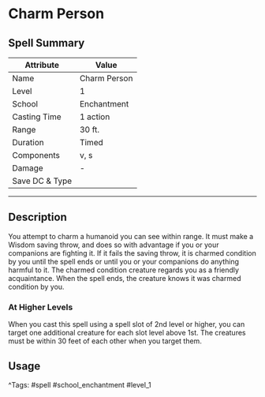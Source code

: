 # Charm Person

## Spell Summary

| Attribute        | Value                  |
|------------------|------------------------|
| Name             | Charm Person                 |
| Level            | 1                |
| School           | Enchantment          |
| Casting Time     | 1 action              |
| Range            | 30 ft.            |
| Duration         | Timed             |
| Components       | v, s             |
| Damage           | -               |
| Save DC & Type   |              |

---

## Description

You attempt to charm a humanoid you can see within range. It must make a Wisdom saving throw, and does so with advantage if you or your companions are fighting it. If it fails the saving throw, it is charmed condition by you until the spell ends or until you or your companions do anything harmful to it. The charmed condition creature regards you as a friendly acquaintance. When the spell ends, the creature knows it was charmed condition by you.

### At Higher Levels
When you cast this spell using a spell slot of 2nd level or higher, you can target one additional creature for each slot level above 1st. The creatures must be within 30 feet of each other when you target them.

## Usage


^Tags: #spell #school_enchantment #level_1